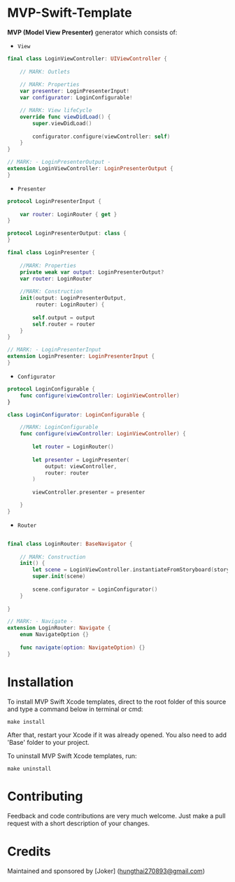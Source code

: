 # MVP-Swift-Template
__MVP (Model View Presenter)__ generator which consists of:
* `View` 

```swift
final class LoginViewController: UIViewController {
    
    // MARK: Outlets
    
    // MARK: Properties
    var presenter: LoginPresenterInput!
    var configurator: LoginConfigurable!

    // MARK: View lifeCycle
    override func viewDidLoad() {
        super.viewDidLoad()
        
        configurator.configure(viewController: self)
    }
}

// MARK: - LoginPresenterOutput -
extension LoginViewController: LoginPresenterOutput {
}
```

* `Presenter`
```swift
protocol LoginPresenterInput {
    
    var router: LoginRouter { get }
}

protocol LoginPresenterOutput: class {
}

final class LoginPresenter {
    
    //MARK: Properties
    private weak var output: LoginPresenterOutput?
    var router: LoginRouter
    
    //MARK: Construction 
    init(output: LoginPresenterOutput,
         router: LoginRouter) {
        
        self.output = output
        self.router = router
    }
}

// MARK: - LoginPresenterInput
extension LoginPresenter: LoginPresenterInput {
}
```

* `Configurator`
```swift
protocol LoginConfigurable {
    func configure(viewController: LoginViewController)
}

class LoginConfigurator: LoginConfigurable {

    //MARK: LoginConfigurable
    func configure(viewController: LoginViewController) {
    
        let router = LoginRouter()
        
        let presenter = LoginPresenter(
            output: viewController,
            router: router
        )
        
        viewController.presenter = presenter

    }
}
```

* `Router`
```swift

final class LoginRouter: BaseNavigator {
    
    // MARK: Construction
    init() {
        let scene = LoginViewController.instantiateFromStoryboard(storyboardName: 'Storyboard name')
        super.init(scene)
    
        scene.configurator = LoginConfigurator()
    }
    
}

// MARK: - Navigate -
extension LoginRouter: Navigate {
    enum NavigateOption {}
    
    func navigate(option: NavigateOption) {}
}
```

# Installation

To install MVP Swift Xcode templates, direct to the root folder of this source and type a command below in terminal or cmd:
```
make install
```
After that, restart your Xcode if it was already opened. You also need to add 'Base' folder to your project.

To uninstall MVP Swift Xcode templates, run:
```
make uninstall
```

# Contributing

Feedback and code contributions are very much welcome. Just make a pull request with a short description of your changes.

# Credits
Maintained and sponsored by
[Joker] (hungthai270893@gmail.com)
